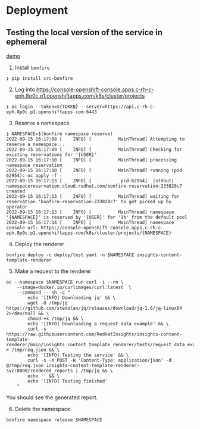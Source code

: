 # Deployment

## Testing the local version of the service in ephemeral

[demo](https://asciinema.org/a/uMQESE4ay2ok7oQWr04slhuWw)

1. Install `bonfire`
```
❯ pip install crc-bonfire
```

2. Log into https://console-openshift-console.apps.c-rh-c-eph.8p0c.p1.openshiftapps.com/k8s/cluster/projects

```
❯ oc login --token=${TOKEN} --server=https://api.c-rh-c-eph.8p0c.p1.openshiftapps.com:6443
```

3. Reserve a namespace
```
❯ NAMESPACE=$(bonfire namespace reserve)
2022-09-15 16:17:08 [    INFO] [          MainThread] Attempting to reserve a namespace...
2022-09-15 16:17:09 [    INFO] [          MainThread] Checking for existing reservations for '{USER}'
2022-09-15 16:17:10 [    INFO] [          MainThread] processing namespace reservation
2022-09-15 16:17:10 [    INFO] [          MainThread] running (pid 62954): oc apply -f - 
2022-09-15 16:17:13 [    INFO] [           pid-62954]  |stdout| namespacereservation.cloud.redhat.com/bonfire-reservation-233828c7 created
2022-09-15 16:17:13 [    INFO] [          MainThread] waiting for reservation 'bonfire-reservation-233828c7' to get picked up by operator
2022-09-15 16:17:13 [    INFO] [          MainThread] namespace '{NAMESPACE}' is reserved by '{USER}' for '1h' from the default pool
2022-09-15 16:17:14 [    INFO] [          MainThread] namespace console url: https://console-openshift-console.apps.c-rh-c-eph.8p0c.p1.openshiftapps.com/k8s/cluster/projects/{NAMESPACE}
```

4. Deploy the renderer
```
bonfire deploy -c deploy/test.yaml -n $NAMESPACE insights-content-template-renderer
```

5. Make a request to the renderer
```
oc --namespace $NAMESPACE run curl -i --rm \
    --image=docker.io/curlimages/curl:latest  \
    --command -- sh -c "
        echo '[INFO] Downloading jq' && \
        wget -O /tmp/jq https://github.com/stedolan/jq/releases/download/jq-1.6/jq-linux64 2>/dev/null && \
        chmod +x /tmp/jq && \
        echo '[INFO] Downloading a request data example' && \
        curl -s https://raw.githubusercontent.com/RedHatInsights/insights-content-template-renderer/main/insights_content_template_renderer/tests/request_data_example.json > /tmp/req.json && \
        echo '[INFO] Testing the service' && \
        curl -s -X POST -H 'Content-Type: application/json' -d @/tmp/req.json insights-content-template-renderer-svc:8000/rendered_reports | /tmp/jq && \
        echo '' && \
        echo '[INFO] Testing finished'
    "
```

You should see the generated report.

6. Delete the namespace
```
bonfire namespace release $NAMESPACE 
```
